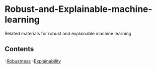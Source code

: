 # Robust-and-Explainable-machine-learning
Related materials for robust and explainable machine learning

## Contents 
-[Robustness](#robustness)
-[Explainability](#explainability)

